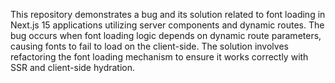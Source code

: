 This repository demonstrates a bug and its solution related to font loading in Next.js 15 applications utilizing server components and dynamic routes. The bug occurs when font loading logic depends on dynamic route parameters, causing fonts to fail to load on the client-side. The solution involves refactoring the font loading mechanism to ensure it works correctly with SSR and client-side hydration.